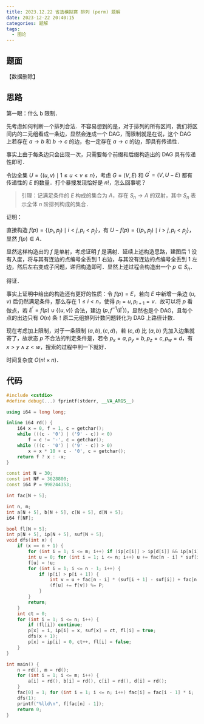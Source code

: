 ```yaml
---
title: 2023.12.22 省选模拟赛 排列 (perm) 题解
date: 2023-12-22 20:40:15
categories: 题解
tags:
  - 图论
---
```


## 题面

【数据删除】

## 思路

第一眼：什么 b 限制．

先考虑如何判断一个排列合法．不容易想到的是，对于排列的所有区间，我们将区间内的二元组看成一条边，显然会连成一个 DAG，而限制就是在说，这个 DAG 上若存在 $a \to b$ 和 $b \to c$ 的边，也一定存在 $a \to c$ 的边，即具有传递性．

事实上由于每条边只会出现一次，只需要每个前缀和后缀构造出的 DAG 具有传递性即可．

令边全集 $U = \{(u, v) \mid 1 \le u < v \le n\}$，考虑 $G = (V, E)$ 和 $G^\prime = (V, U - E)$ 都有传递性的 $E$ 的数量．打个暴搜发现恰好是 $n!$，怎么回事呢？

> 引理：记满足条件的 $E$ 构成的集合为 $A$，存在 $S_n \to A$ 的双射，其中 $S_n$ 表示全体 $n$ 阶排列构成的集合．

证明：

直接构造 $f(p) = \{(p_i, p_j) \mid i < j, p_i < p_j\}$，有 $U - f(p) = \{(p_i, p_j) \mid i > j, p_i < p_j\}$，显然 $f(p) \in A$．

显然这样构造出的 $f$ 是单射，考虑证明 $f$ 是满射．延续上述构造思路，建图后 $1$ 没有入度，将与其有连边的点编号全丢到 $1$ 右边，与其没有连边的点编号全丢到 $1$ 左边，然后左右变成子问题，递归构造即可．显然上述过程会构造出一个 $p \in S_n$．

得证．

事实上证明中给出的构造还有更好的性质：令 $f(p) = E$，若向 $E$ 中新增一条边 $(u, v)$ 后仍然满足条件，那么存在 $1 \le i < n$，使得 $p_i = u, p_{i + 1} = v$．故可以将 $p$ 看做点，若 $E^\prime = f(p) \cup \{(u, v)\}$ 合法，建边 $(p, f^{-1}(E^\prime))$，显然也是个 DAG，且每个点的出边只有 $O(n)$ 条！原二元组排列计数问题转化为 DAG 上路径计数．

现在考虑加上限制，对于一条限制 $(a, b), (c, d)$，若 $(c, d)$ 比 $(a, b)$ 先加入边集就寄了，故状态 $p$ 不合法的判定条件是，若令 $p_x = a, p_y = b, p_z = c, p_w = d$，有 $x > y \land z < w$，搜索的过程中判一下就好．

时间复杂度 $O(n! \times n)$．

## 代码

```cpp
#include <cstdio>
#define debug(...) fprintf(stderr, __VA_ARGS__)

using i64 = long long;

inline i64 rd() {
    i64 x = 0, f = 1, c = getchar();
    while (((c - '0') | ('9' - c)) < 0)
        f = c != '-', c = getchar();
    while (((c - '0') | ('9' - c)) > 0)
        x = x * 10 + c - '0', c = getchar();
    return f ? x : -x;
}

const int N = 30;
const int NF = 3628800;
const i64 P = 998244353;

int fac[N + 5];

int n, m;
int a[N + 5], b[N + 5], c[N + 5], d[N + 5];
i64 f[NF];

bool fl[N + 5];
int p[N + 5], ip[N + 5], suf[N + 5];
void dfs(int x) {
    if (x == n + 1) {
        for (int i = 1; i <= m; i++) if (ip[c[i]] > ip[d[i]] && ip[a[i]] < ip[b[i]]) return;
        int u = 0; for (int i = 1; i <= n; i++) u += fac[n - i] * suf[i];
        f[u] = !u;
        for (int i = 1; i <= n - 1; i++) {
            if (p[i] > p[i + 1]) {
                int v = u + fac[n - i] * (suf[i + 1] - suf[i]) + fac[n - (i + 1)] * (suf[i] - 1 - suf[i + 1]);
                (f[u] += f[v]) %= P;
            }
        }
        return;
    }
    int ct = 0;
    for (int i = 1; i <= n; i++) {
        if (fl[i]) continue;
        p[x] = i, ip[i] = x, suf[x] = ct, fl[i] = true;
        dfs(x + 1);
        p[x] = ip[i] = 0, ct++, fl[i] = false;
    }
}

int main() {
    n = rd(), m = rd();
    for (int i = 1; i <= m; i++) {
        a[i] = rd(), b[i] = rd(), c[i] = rd(), d[i] = rd();
    }
    fac[0] = 1; for (int i = 1; i <= n; i++) fac[i] = fac[i - 1] * i;
    dfs(1);
    printf("%lld\n", f[fac[n] - 1]);
    return 0;
}
```
